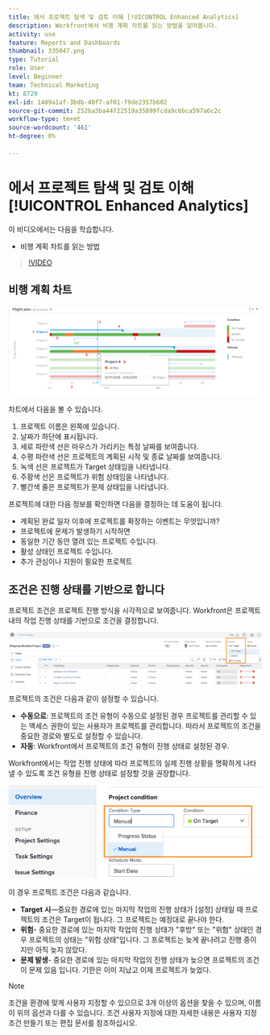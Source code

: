 ```yaml
---
title: 에서 프로젝트 탐색 및 검토 이해 [!UICONTROL Enhanced Analytics]
description: Workfront에서 비행 계획 차트를 읽는 방법을 알아봅니다.
activity: use
feature: Reports and Dashboards
thumbnail: 335047.png
type: Tutorial
role: User
level: Beginner
team: Technical Marketing
kt: 8729
exl-id: 1409a1af-3bdb-40f7-af01-f9de2357b602
source-git-commit: 252ba3ba44f22519a35899fcda9c6bca597a6c2c
workflow-type: tm+mt
source-wordcount: '461'
ht-degree: 0%

---
```


# 에서 프로젝트 탐색 및 검토 이해 [!UICONTROL Enhanced Analytics]

이 비디오에서는 다음을 학습합니다.

* 비행 계획 차트를 읽는 방법

>[!VIDEO](https://video.tv.adobe.com/v/335047/?quality=12)

## 비행 계획 차트

![아래에 글머리 기호가 일치하는 숫자가 있는 비행 계획 차트의 이미지입니다.](assets/section-2-1.png)

차트에서 다음을 볼 수 있습니다.

1. 프로젝트 이름은 왼쪽에 있습니다.
1. 날짜가 하단에 표시됩니다.
1. 세로 파란색 선은 마우스가 가리키는 특정 날짜를 보여줍니다.
1. 수평 파란색 선은 프로젝트의 계획된 시작 및 종료 날짜를 보여줍니다.
1. 녹색 선은 프로젝트가 Target 상태임을 나타냅니다.
1. 주황색 선은 프로젝트가 위험 상태임을 나타냅니다.
1. 빨간색 줄은 프로젝트가 문제 상태임을 나타냅니다.

프로젝트에 대한 다음 정보를 확인하면 다음을 결정하는 데 도움이 됩니다.

* 계획된 완료 일자 이후에 프로젝트를 확장하는 이벤트는 무엇입니까?
* 프로젝트에 문제가 발생하기 시작하면
* 동일한 기간 동안 열려 있는 프로젝트 수입니다.
* 활성 상태인 프로젝트 수입니다.
* 추가 관심이나 지원이 필요한 프로젝트

## 조건은 진행 상태를 기반으로 합니다

프로젝트 조건은 프로젝트 진행 방식을 시각적으로 보여줍니다. Workfront은 프로젝트 내의 작업 진행 상태를 기반으로 조건을 결정합니다.

![가능한 진행 상태 이미지](assets/section-2-2.png)

프로젝트의 조건은 다음과 같이 설정할 수 있습니다.

* **수동으로**: 프로젝트의 조건 유형이 수동으로 설정된 경우 프로젝트를 관리할 수 있는 액세스 권한이 있는 사용자가 프로젝트를 관리합니다. 따라서 프로젝트의 조건을 중요한 경로와 별도로 설정할 수 있습니다.
* **자동**: Workfront에서 프로젝트의 조건 유형이 진행 상태로 설정된 경우.

Workfront에서는 작업 진행 상태에 따라 프로젝트의 실제 진행 상황을 명확하게 나타낼 수 있도록 조건 유형을 진행 상태로 설정할 것을 권장합니다.

![가능한 진행 상태 이미지](assets/section-2-3.png)

이 경우 프로젝트 조건은 다음과 같습니다.

* **Target 시**—중요한 경로에 있는 마지막 작업의 진행 상태가 [설정] 상태일 때 프로젝트의 조건은 Target이 됩니다. 그 프로젝트는 예정대로 끝나야 한다.
* **위험**- 중요한 경로에 있는 마지막 작업의 진행 상태가 &quot;후방&quot; 또는 &quot;위험&quot; 상태인 경우 프로젝트의 상태는 &quot;위험 상태&quot;입니다. 그 프로젝트는 늦게 끝나려고 진행 중이지만 아직 늦지 않았다.
* **문제 발생**- 중요한 경로에 있는 마지막 작업의 진행 상태가 늦으면 프로젝트의 조건이 문제 있음 입니다. 기한은 이미 지났고 이제 프로젝트가 늦었다.

>[!NOTE]
>
>조건을 환경에 맞게 사용자 지정할 수 있으므로 3개 이상의 옵션을 찾을 수 있으며, 이름이 위의 옵션과 다를 수 있습니다. 조건 사용자 지정에 대한 자세한 내용은 사용자 지정 조건 만들기 또는 편집 문서를 참조하십시오.
